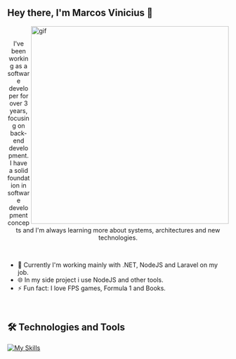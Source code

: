## Hey there, I'm Marcos Vinicius 👋

<img src="https://github.com/user-attachments/assets/73b61323-1f24-4cd5-ac1f-213218b494b5" alt="gif" min-width="450px" max-width="450px" width="450px" align="right">

<br>
<p align="center">I've been working as a software developer for over 3 years, focusing on back-end development. I have a solid foundation in software development concepts and I'm always learning more about systems, architectures and new technologies.</p>
<br>

- 🔭 Currently I'm working mainly with .NET, NodeJS and Laravel on my job. 
- 🌐 In my side project i use NodeJS and other tools.
- ⚡ Fun fact: I love FPS games, Formula 1 and Books.

<br>

## 🛠️ Technologies and Tools
[![My Skills](https://skillicons.dev/icons?i=dotnet,laravel,nodejs,mysql,redis,aws,github)](https://skillicons.dev)<br><br>


